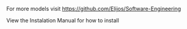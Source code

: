 For more models visit https://github.com/Elijos/Software-Engineering

View the Instalation Manual for how to install
